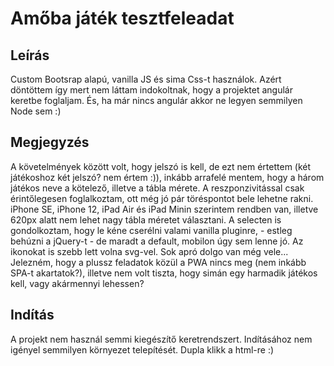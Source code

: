 # Amőba játék tesztfeleadat

## Leírás

Custom Bootsrap alapú, vanilla JS és sima Css-t használok. Azért döntöttem így mert nem láttam indokoltnak, hogy a projektet angulár keretbe foglaljam. És, ha már nincs angulár akkor ne legyen semmilyen Node sem :)

## Megjegyzés

A követelmények között volt, hogy jelszó is kell, de ezt nem értettem (két játékoshoz két jelszó? nem értem :)), inkább arrafelé mentem, hogy a három játékos neve a kötelező, illetve a tábla mérete.
A reszponzivitással csak érintőlegesen foglalkoztam, ott még jó pár töréspontot bele lehetne rakni. iPhone SE, iPhone 12, iPad Air és iPad Minin szerintem rendben van, illetve 620px alatt nem lehet nagy tábla méretet választani.
A selecten is gondolkoztam, hogy le kéne cserélni valami vanilla pluginre, - estleg behúzni a jQuery-t - de maradt a default, mobilon úgy sem lenne jó.
Az ikonokat is szebb lett volna svg-vel. Sok apró dolgo van még vele...
Jelezném, hogy a plussz feladatok közül a PWA nincs meg (nem inkább SPA-t akartatok?), illetve nem volt tiszta, hogy simán egy harmadik játékos kell, vagy akármennyi lehessen?

## Indítás

A projekt nem használ semmi kiegészítő keretrendszert. Indításához nem igényel semmilyen környezet telepítését. Dupla klikk a html-re :)
